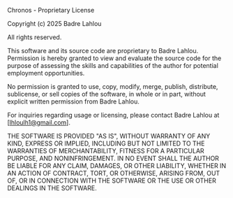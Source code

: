 Chronos - Proprietary License

Copyright (c) 2025 Badre Lahlou

All rights reserved.

This software and its source code are proprietary to Badre Lahlou. Permission is hereby granted to view and evaluate the source code for the purpose of assessing the skills and capabilities of the author for potential employment opportunities.

No permission is granted to use, copy, modify, merge, publish, distribute, sublicense, or sell copies of the software, in whole or in part, without explicit written permission from Badre Lahlou.

For inquiries regarding usage or licensing, please contact Badre Lahlou at [lhloulh1@gmail.com].

THE SOFTWARE IS PROVIDED "AS IS", WITHOUT WARRANTY OF ANY KIND, EXPRESS OR IMPLIED, INCLUDING BUT NOT LIMITED TO THE WARRANTIES OF MERCHANTABILITY, FITNESS FOR A PARTICULAR PURPOSE, AND NONINFRINGEMENT. IN NO EVENT SHALL THE AUTHOR BE LIABLE FOR ANY CLAIM, DAMAGES, OR OTHER LIABILITY, WHETHER IN AN ACTION OF CONTRACT, TORT, OR OTHERWISE, ARISING FROM, OUT OF, OR IN CONNECTION WITH THE SOFTWARE OR THE USE OR OTHER DEALINGS IN THE SOFTWARE.
